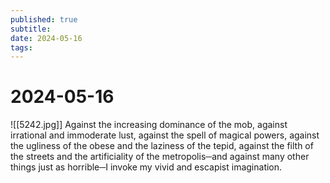 ```yaml
---
published: true
subtitle: 
date: 2024-05-16
tags: 
---
```


# 2024-05-16
![[5242.jpg]]
Against the increasing dominance of the mob, against irrational and immoderate lust, against the spell of magical powers, against the ugliness of the obese and the laziness of the tepid, against the filth of the streets and the artificiality of the metropolis─and against many other things just as horrible─I invoke my vivid and escapist imagination.
